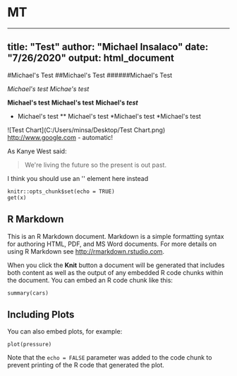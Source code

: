 # MT
---
title: "Test"
author: "Michael Insalaco"
date: "7/26/2020"
output: html_document
---
#Michael's Test
##Michael's Test
######Michael's Test

*Michael's test*
_Michae's test_

**Michael's test**
__Michael's test__
__Michael's *test*__

* Michael's test
** Michael's test
*Michael's test
  *Michael's test 
  
![Test Chart](C:/Users/minsa/Desktop/Test Chart.png)
http://www.google.com - automatic!

As Kanye West said:

>We're living the future so
>the present is out past.

I think you should  use an
'<addr>' element here instead


  
```{r setup, include=FALSE}
knitr::opts_chunk$set(echo = TRUE)
get(x)

```

## R Markdown

This is an R Markdown document. Markdown is a simple formatting syntax for authoring HTML, PDF, and MS Word documents. For more details on using R Markdown see <http://rmarkdown.rstudio.com>.

When you click the **Knit** button a document will be generated that includes both content as well as the output of any embedded R code chunks within the document. You can embed an R code chunk like this:

```{r cars}
summary(cars)
```

## Including Plots

You can also embed plots, for example:

```{r pressure, echo=FALSE}
plot(pressure)
```

Note that the `echo = FALSE` parameter was added to the code chunk to prevent printing of the R code that generated the plot.
